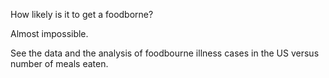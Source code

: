 How likely is it to get a foodborne?

Almost impossible. 

See the data and the analysis of foodbourne illness cases in the US versus number of meals eaten. 
